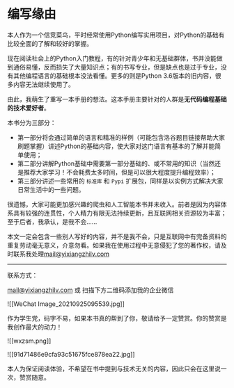 # 编写缘由

本人作为一个信竞菜鸟，平时经常使用Python编写实用项目，对Python的基础有比较全面的了解和较好的掌握。

现在阅读社会上的Python入门教程，有的针对青少年和无基础群体，书并没能做到通俗易懂，反而损失了大量知识点；有的书写专业，但是缺点也是过于专业，没有其他编程语言的基础根本没法看懂。更多的则是Python 3.6版本的旧内容，很多内容无法继续使用了。

由此，我萌生了重写一本手册的想法。这本手册主要针对的人群是**无代码编程基础的技术爱好者**。

本书分为三部分：
- 第一部分将会通过简单的语言和精准的样例（可能包含洛谷题目链接帮助大家刷题掌握）讲述Python的基础内容，使大家对这门语言有基本的了解并能简单使用；
- 第二部分讲解Python基础中需要第一部分基础的、或不常用的知识（当然还是推荐大家学习！不会耗费太多时间，但是可以很大程度提升编程效率）；
- 第三部分讲述一些常用的 `标准库` 和 `Pypi` 扩展包，同样是以实例方式解决大家日常生活中的一些问题。

很遗憾，大家可能更加感兴趣的爬虫和人工智能本书并未收入。前者是因为内容体系具有较强的连贯性，个人精力有限无法持续更新，且互联网相关资源较为丰富；至于后者，我承认，是我不会……

本文一定会包含一些别人写好的内容，并不是我不会，只是互联网中有完备资料的重复劳动毫无意义，介意勿看。如果我在使用过程中无意侵犯了您的著作权，请及时联系我处理[mail@yixiangzhilv.com](mailto:mail@yixiangzhilv.com)

---

联系方式：

[mail@yixiangzhilv.com](mailto:mail@yixiangzhilv.com) 或 扫描下方二维码添加我的企业微信

![[WeChat Image_20210925095539.jpg]]

作为学生党，码字不易，如果本书真的帮到了你，敬请给予一定赞赏。你的赞赏是我创作最大的动力！

![[wxzsm.png]]

![[91d71486e9cfa93c51675fce878ea22.jpg]]

本人为保证阅读体验，不希望在书中提到与技术无关的内容，因此只会在这里说一次，赞赏随意。